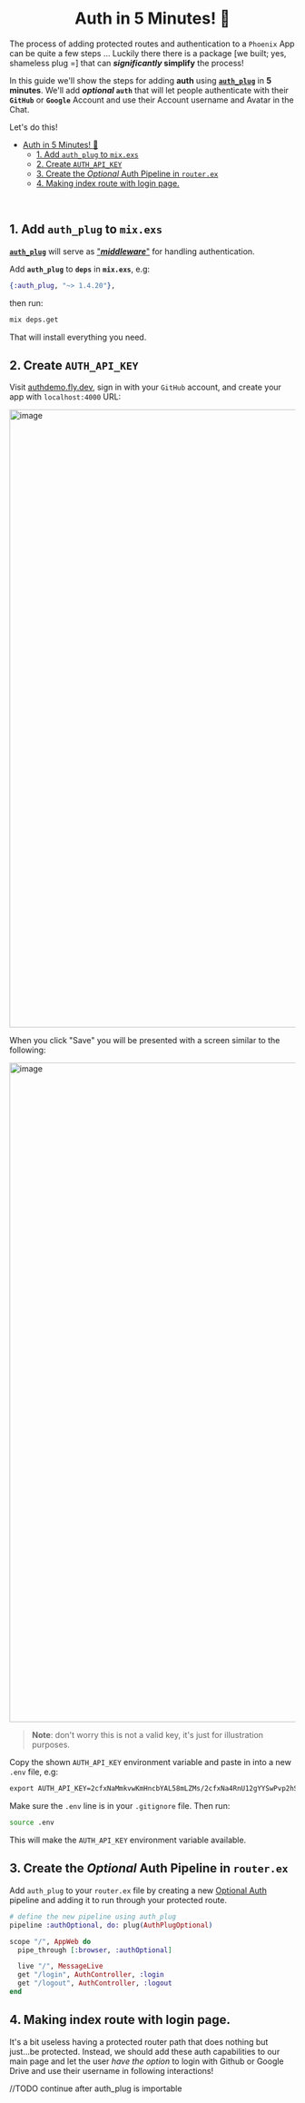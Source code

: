 <div align="center">

# Auth in 5 Minutes! 🔐

</div>

The process of adding protected routes and authentication 
to a `Phoenix` App can be quite a few steps ...
Luckily there there is a package 
[we built; yes, shameless plug =]
that can **_significantly_ simplify** the process!

In this guide we'll show the steps 
for adding **auth** using 
[**`auth_plug`**](https://github.com/dwyl/auth_plug)
in **5 minutes**.
We'll add **_optional_ `auth`**
that will let people authenticate 
with their **`GitHub`** or **`Google`** Account
and use their Account username and Avatar in the Chat. 

Let's do this!

- [Auth in 5 Minutes! 🔐](#auth-in-5-minutes-)
  - [1. Add `auth_plug` to `mix.exs`](#1-add-auth_plug-to-mixexs)
  - [2. Create `AUTH_API_KEY`](#2-create-auth_api_key)
  - [3. Create the _Optional_ Auth Pipeline in `router.ex`](#3-create-the-optional-auth-pipeline-in-routerex)
  - [4. Making index route with login page.](#4-making-index-route-with-login-page)

<br />

## 1. Add `auth_plug` to `mix.exs`

[**`auth_plug`**](https://github.com/dwyl/auth_plug)
will serve as 
["***middleware***"](https://en.wikipedia.org/wiki/Middleware)
for handling authentication.

Add **`auth_plug`** to **`deps`** in **`mix.exs`**, e.g:

```elixir
{:auth_plug, "~> 1.4.20"},
```

then run: 

```sh
mix deps.get
```

That will install everything you need.


## 2. Create `AUTH_API_KEY`

Visit [authdemo.fly.dev](https://authdemo.fly.dev/apps/new),
sign in with your `GitHub` account,
and create your app with `localhost:4000` URL:

<img width="1089" alt="image" src="https://user-images.githubusercontent.com/194400/202419197-80e082d0-1ab0-497c-a095-6764e6df9b64.png">

When you click "Save" 
you will be presented with a screen 
similar to the following:

<img width="1162" alt="image" src="https://user-images.githubusercontent.com/194400/202419365-e06c43d6-c537-4646-a1a3-90320fb3aa59.png">

> **Note**: don't worry this is not a valid key,
> it's just for illustration purposes. 

Copy the shown `AUTH_API_KEY` environment variable 
and paste in into 
a new `.env` file, 
e.g:

```txt
export AUTH_API_KEY=2cfxNaMmkvwKmHncbYAL58mLZMs/2cfxNa4RnU12gYYSwPvp2hSPFdVDcbdK/authdemo.fly.dev
```

Make sure the `.env` line 
is in your `.gitignore` file.
Then run:

```sh
source .env
```

This will make the `AUTH_API_KEY` environment variable available.

## 3. Create the _Optional_ Auth Pipeline in `router.ex`

Add `auth_plug` to your `router.ex` file 
by creating a new 
[Optional Auth](https://github.com/dwyl/auth_plug#optional-auth)
pipeline 
and adding it to run through your protected route.

```elixir
# define the new pipeline using auth_plug
pipeline :authOptional, do: plug(AuthPlugOptional)

scope "/", AppWeb do
  pipe_through [:browser, :authOptional]

  live "/", MessageLive
  get "/login", AuthController, :login
  get "/logout", AuthController, :logout
end
```


## 4. Making index route with login page.

It's a bit useless having a protected router path that does nothing but just...be protected. Instead, we should
add these auth capabilities to our main page and let the user *have the option* to login with Github or Google Drive
and use their username in following interactions!

//TODO continue after auth_plug is importable

